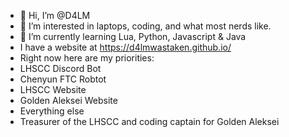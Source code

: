* 👋 Hi, I’m @D4LM
* 👀 I’m interested in laptops, coding, and what most nerds like.
* 🌱 I’m currently learning Lua, Python, Javascript & Java
* I have a website at https://d4lmwastaken.github.io/
* Right now here are my priorities:
*   LHSCC Discord Bot
*   Chenyun FTC Robtot
*   LHSCC Website
*   Golden Aleksei Website
*   Everything else
* Treasurer of the LHSCC and coding captain for Golden Aleksei
  


<!---
D4LM1backupPan3/D4LM1backupPan3 is a ✨ special ✨ repository because its `README.md` (this file) appears on your GitHub profile.
You can click the Preview link to take a look at your changes.
--->

